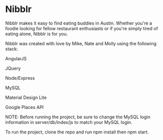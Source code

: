 # Nibblr

Nibblr makes it easy to find eating buddies in Austin. Whether you're a foodie looking for fellow
restaurant enthusiasts or if you're simply tired of eating alone, Nibblr is for you.

Nibblr was created with love by Mike, Nate and Molly using the following stack:


AngularJS

JQuery

Node/Express

MySQL

Material Design Lite

Google Places API

NOTE: Before running the project, be sure to change the MySQL login information in
server/db/index/js to match your MySQL login.

To run the project, clone the repo and run npm install then npm start.
